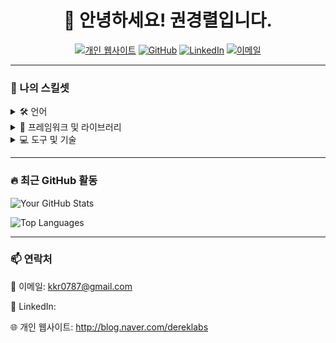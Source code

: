 <h1 align="center">👋 안녕하세요! <strong>권경렬</strong>입니다.</h1>
<!-- <h3 align="center">[당신의 직업/직위] | [회사/기관/프리랜서] | [사용하는 기술/언어]</h3> -->

<p align="center">
  <a href="https://blog.naver.com/dereklabs"><img src="https://img.shields.io/badge/-Website-FF7139?style=flat&logo=Google-Chrome&logoColor=white" alt="개인 웹사이트"></a>
  <a href="https://github.com/kwonkyungryul"><img src="https://img.shields.io/badge/-GitHub-181717?style=flat&logo=github&logoColor=white" alt="GitHub"></a>
  <a href="#"><img src="https://img.shields.io/badge/-LinkedIn-0A66C2?style=flat&logo=linkedin&logoColor=white" alt="LinkedIn"></a>
  <a href="mailto:kkr0787@gmail.com"><img src="https://img.shields.io/badge/-Email-D14836?style=flat&logo=Gmail&logoColor=white" alt="이메일"></a>
</p>

---

### 🌟 나의 스킬셋

<details>
<summary>🛠 언어</summary>
<p>
  
  ![image](https://user-images.githubusercontent.com/68271830/235287818-c228a7b8-42c0-4528-8b57-02c573684bc7.png)
  
  ![image](https://user-images.githubusercontent.com/68271830/235287822-24756d9e-39f9-4f0c-a06f-998075ebd7d4.png)
  
  ![image](https://user-images.githubusercontent.com/68271830/235287824-35cb2a43-bded-439b-9288-ef002a6a307b.png)
  
</p>
</details>

<details>
<summary>🔧 프레임워크 및 라이브러리</summary>
<p>
  
  ![image](https://user-images.githubusercontent.com/68271830/235287645-4a04635f-2b96-446c-9884-4461ddca091f.png)

  ![image](https://user-images.githubusercontent.com/68271830/235287771-06ccaf60-5292-48d4-b0d7-80257aab4d8b.png)
  
  ![image](https://user-images.githubusercontent.com/68271830/235383942-8ca14a31-6328-4183-ad6c-5c473cd23850.png)

  
</p>
</details>

<details>
<summary>💻 도구 및 기술</summary>
<p>
  
  ![image](https://user-images.githubusercontent.com/68271830/235287419-d9e5ee10-abfa-43af-8caf-0bd15491295c.png)
  
  ![image](https://user-images.githubusercontent.com/68271830/235287476-099fff68-630c-4d4c-aa1c-932ebd37ff53.png)
  
  ![image](https://user-images.githubusercontent.com/68271830/235287626-6cf69f66-8b19-443a-bde0-9d08559d21c1.png)

  ![Oracle Badge](https://img.shields.io/badge/Oracle-DB-red?logo=oracle)

</p>
</details>

---

### 🔥 최근 GitHub 활동

![Your GitHub Stats](https://github-readme-stats.vercel.app/api?username=kwonkyungryul&show_icons=true&theme=dracula)

![Top Languages](https://github-readme-stats.vercel.app/api/top-langs/?username=kwonkyungryul&layout=compact&theme=dracula)

---

### 📫 연락처

📧 이메일: kkr0787@gmail.com

🔗 LinkedIn: 

🌐 개인 웹사이트: http://blog.naver.com/dereklabs

